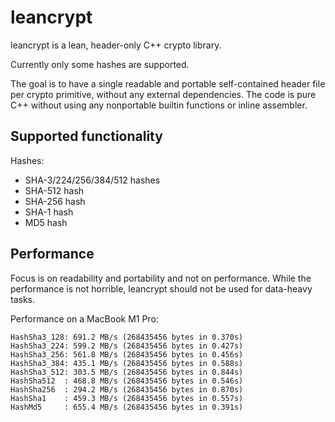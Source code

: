 # leancrypt
leancrypt is a lean, header-only C++ crypto library.

Currently only some hashes are supported.

The goal is to have a single readable and portable self-contained header file per crypto primitive, without any external dependencies.
The code is pure C++ without using any nonportable builtin functions or inline assembler.

## Supported functionality

Hashes:

* SHA-3/224/256/384/512 hashes
* SHA-512 hash
* SHA-256 hash
* SHA-1 hash
* MD5 hash

## Performance

Focus is on readability and portability and not on performance.
While the performance is not horrible, leancrypt should not be used for data-heavy tasks.

Performance on a MacBook M1 Pro:

    HashSha3_128: 691.2 MB/s (268435456 bytes in 0.370s)
    HashSha3_224: 599.2 MB/s (268435456 bytes in 0.427s)
    HashSha3_256: 561.8 MB/s (268435456 bytes in 0.456s)
    HashSha3_384: 435.1 MB/s (268435456 bytes in 0.588s)
    HashSha3_512: 303.5 MB/s (268435456 bytes in 0.844s)
    HashSha512  : 468.8 MB/s (268435456 bytes in 0.546s)
    HashSha256  : 294.2 MB/s (268435456 bytes in 0.870s)
    HashSha1    : 459.3 MB/s (268435456 bytes in 0.557s)
    HashMd5     : 655.4 MB/s (268435456 bytes in 0.391s)
